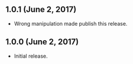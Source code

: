 ## 1.0.1 (June 2, 2017)

 * Wrong manipulation made publish this release.

## 1.0.0 (June 2, 2017)

 * Initial release.
